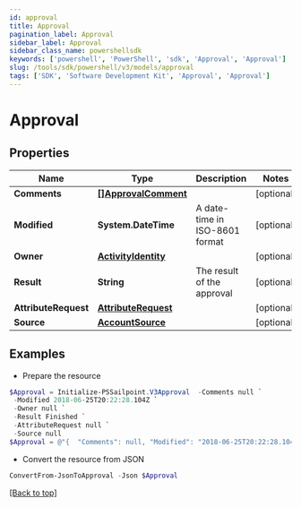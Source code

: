 ```yaml
---
id: approval
title: Approval
pagination_label: Approval
sidebar_label: Approval
sidebar_class_name: powershellsdk
keywords: ['powershell', 'PowerShell', 'sdk', 'Approval', 'Approval'] 
slug: /tools/sdk/powershell/v3/models/approval
tags: ['SDK', 'Software Development Kit', 'Approval', 'Approval']
---
```



# Approval

## Properties

Name | Type | Description | Notes
------------ | ------------- | ------------- | -------------
**Comments** | [**[]ApprovalComment**](approval-comment) |  | [optional] 
**Modified** | **System.DateTime** | A date-time in ISO-8601 format | [optional] 
**Owner** | [**ActivityIdentity**](activity-identity) |  | [optional] 
**Result** | **String** | The result of the approval | [optional] 
**AttributeRequest** | [**AttributeRequest**](attribute-request) |  | [optional] 
**Source** | [**AccountSource**](account-source) |  | [optional] 

## Examples

- Prepare the resource
```powershell
$Approval = Initialize-PSSailpoint.V3Approval  -Comments null `
 -Modified 2018-06-25T20:22:28.104Z `
 -Owner null `
 -Result Finished `
 -AttributeRequest null `
 -Source null
$Approval = @"{  "Comments": null, "Modified": "2018-06-25T20:22:28.104Z", "Owner": null, "Result": "Finished", "AttributeRequest": null, "Source": null }"@
```

- Convert the resource from JSON
```powershell
ConvertFrom-JsonToApproval -Json $Approval
```


[[Back to top]](#) 

